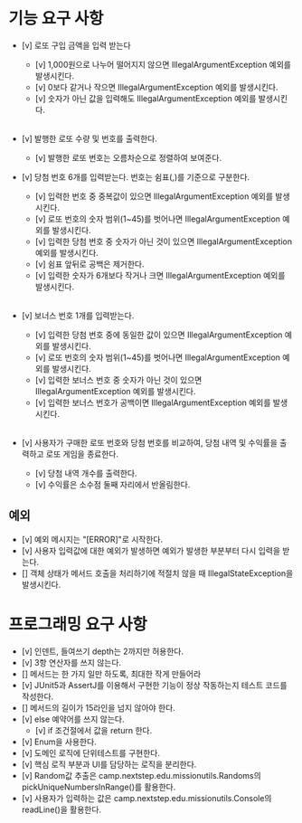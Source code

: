 # 기능 요구 사항
- [v] 로또 구입 금액을 입력 받는다
  - [v] 1,000원으로 나누어 떨어지지 않으면 IllegalArgumentException 예외를 발생시킨다.
  - [v] 0보다 같거나 작으면 IllegalArgumentException 예외를 발생시킨다.
  - [v] 숫자가 아닌 값을 입력해도 IllegalArgumentException 예외를 발생시킨다.
</br></br>
- [v] 발행한 로또 수량 및 번호를 출력한다.
  - [v] 발행한 로또 번호는 오름차순으로 정렬하여 보여준다.

- [v] 당첨 번호 6개를 입력받는다. 번호는 쉼표(,)를 기준으로 구분한다.
  - [v] 입력한 번호 중 중복값이 있으면 IllegalArgumentException 예외를 발생시킨다.
  - [v] 로또 번호의 숫자 범위(1~45)를 벗어나면 IllegalArgumentException 예외를 발생시킨다.
  - [v] 입력한 당첨 번호 중 숫자가 아닌 것이 있으면 IllegalArgumentException 예외를 발생시킨다.
  - [v] 쉼표 앞뒤로 공백은 제거한다.
  - [v] 입력한 숫자가 6개보다 작거나 크면 IllegalArgumentException 예외를 발생시킨다.
    </br></br>
- [v] 보너스 번호 1개를 입력받는다.
  - [v] 입력한 당첨 번호 중에 동일한 값이 있으면 IllegalArgumentException 예외를 발생시킨다.
  - [v] 로또 번호의 숫자 범위(1~45)를 벗어나면 IllegalArgumentException 예외를 발생시킨다.
  - [v] 입력한 보너스 번호 중 숫자가 아닌 것이 있으면 IllegalArgumentException 예외를 발생시킨다.
  - [v] 입력한 보너스 번호가 공백이면 IllegalArgumentException 예외를 발생시킨다.
</br></br>
- [v] 사용자가 구매한 로또 번호와 당첨 번호를 비교하여, 당첨 내역 및 수익률을 출력하고 로또 게임을 종료한다.
  - [v] 당첨 내역 개수를 출력한다.
  - [v] 수익률은 소수점 둘째 자리에서 반올림한다.
## 예외
- [v] 예외 메시지는 "[ERROR]"로 시작한다.
- [v] 사용자 입력값에 대한 예외가 발생하면 예외가 발생한 부분부터 다시 입력을 받는다.
- [] 객체 상태가 메서드 호출을 처리하기에 적절치 않을 때 IllegalStateException을 발생시킨다.

# 프로그래밍 요구 사항
- [v] 인덴트, 들여쓰기 depth는 2까지만 허용한다.
- [v] 3항 연산자를 쓰지 않는다.
- [] 메서드는 한 가지 일만 하도록, 최대한 작게 만들어라
- [v] JUnit5과 AssertJ를 이용해서 구현한 기능이 정상 작동하는지 테스트 코드를 작성한다.
- [] 메서드의 길이가 15라인을 넘지 않아야 한다.
- [v] else 예약어를 쓰지 않는다.
  - [v] if 조건절에서 값을 return 한다.
- [v] Enum을 사용한다.
- [v] 도메인 로직에 단위테스트를 구현한다.
- [v] 핵심 로직 부분과 UI를 담당하는 로직을 분리한다.
- [v] Random값 추출은 camp.nextstep.edu.missionutils.Randoms의 pickUniqueNumbersInRange()를 활용한다.
- [v] 사용자가 입력하는 값은 camp.nextstep.edu.missionutils.Console의 readLine()을 활용한다.